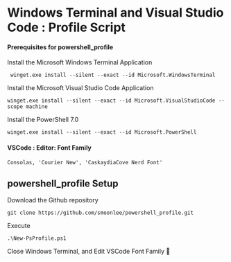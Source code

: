 # Windows Terminal and Visual Studio Code : Profile Script


#### Prerequisites for powershell_profile 
 Install the Microsoft Windows Terminal Application
```
 winget.exe install --silent --exact --id Microsoft.WindowsTerminal
```

 Install the Microsoft Visual Studio Code Application
 ```
 winget.exe install --silent --exact --id Microsoft.VisualStudioCode --scope machine
 ```

 Install the PowerShell 7.0
 ```
 winget.exe install --silent --exact --id Microsoft.PowerShell
```

#### VSCode : Editor: Font Family 
```
Consolas, 'Courier New', 'CaskaydiaCove Nerd Font'
```

## powershell_profile Setup

Download the Github repository

```
git clone https://github.com/smoonlee/powershell_profile.git
```

Execute
```
.\New-PsProfile.ps1 
```

Close Windows Terminal, and Edit VSCode Font Family 🥳

